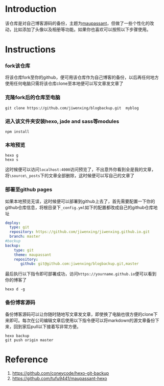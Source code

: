 # Introduction
该仓库是对自己博客源码的备份，主题为[maupassant](https://github.com/tufu9441/maupassant-hexo)，但做了一些个性化的改动，比如添加了头像以及相册等功能。如果你也喜欢可以按照以下步骤使用。

# Instructions
### fork该仓库  

将该仓库fork至你的github，便可用该仓库作为自己博客的备份，以后再任何地方使用任何电脑只需将该仓库clone至本地便可以写文章发文章了
   
### 克隆fork后的仓库至电脑 

```git
git clone https://github.com/jiwenxing/blogbackup.git  myblog   
```

### 进入该文件夹安装hexo, jade and sass等modules 

```git
npm install
```

### 本地预览    

```git
hexo g
hexo s
```
这时候便可以访问`localhost:4000`访问预览了，不出意外你看到全是我的文章，将`\source\_posts`下的文章全部删除，这时候便可以写自己的文章了

### 部署至github pages

如果本地预览无误，这时候便可以部署到github上去了，首先需要配置一下你的github仓库信息，将根目录下`_config.yml`如下的配置都改成自己的github仓库地址
```yml
deploy:
  type: git
  repository: https://github.com/jiwenxing/jiwenxing.github.io.git
  branch: master
#backup
backup:
    type: git
    theme: maupassant
    repository:
       github: git@github.com:jiwenxing/blogbackup.git,master
```
最后执行以下指令即可部署成功，访问`https://yourname.github.io`便可以看到你的博客了
```
hexo d -g
```

### 备份博客源码

备份博客源码可以让你随时随地写文章发文章，即使换了电脑也很方便的clone下来即可。每次在公司编辑文章后使用以下指令便可以将markdown的源文章备份下来，回到家后pull以下接着写非常方便。

```git
hexo backup     
git push origin master
```

# Reference 
1. https://github.com/coneycode/hexo-git-backup
2. https://github.com/tufu9441/maupassant-hexo
